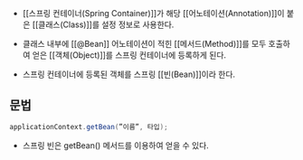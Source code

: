 - [[스프링 컨테이너(Spring Container)]]가 해당 [[어노테이션(Annotation)]]이 붙은 [[클래스(Class)]]를 설정 정보로 사용한다.
- 클래스 내부에 [[@Bean]] 어노테이션이 적힌 [[메서드(Method)]]를 모두 호출하여 얻은 [[객체(Object)]]를 스프링 컨테이너에 등록하게 된다.

- 스프링 컨테이너에 등록된 객체를 스프링 [[빈(Bean)]]이라 한다.

## 문법

```java
applicationContext.getBean(”이름”, 타입);
```

- 스프링 빈은 getBean() 메서드를 이용하여 얻을 수 있다.